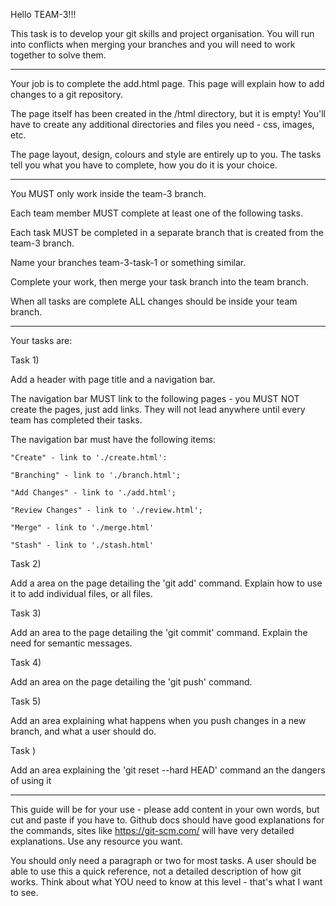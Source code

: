 Hello TEAM-3!!!

This task is to develop your git skills and project organisation. You will run into conflicts when merging your branches and you will need to work together to solve them.

--------------------------------------

Your job is to complete the add.html page. This page will explain how to add changes to a git repository.

The page itself has been created in the /html directory, but it is empty! You'll have to create any additional directories and files you need - css, images, etc.

The page layout, design, colours and style are entirely up to you. The tasks tell you what you have to complete, how you do it is your choice.

--------------------------------------

You MUST only work inside the team-3 branch. 

Each team member MUST complete at least one of the following tasks.

Each task MUST be completed in a separate branch that is created from the team-3 branch.

Name your branches team-3-task-1 or something similar.

Complete your work, then merge your task branch into the team branch. 

When all tasks are complete ALL changes should be inside your team branch.

--------------------------------------

Your tasks are:

Task 1) 

Add a header with page title and a navigation bar.

The navigation bar MUST link to the following pages - you MUST NOT create the pages, just add links. They will not lead anywhere until every team has completed their tasks.

The navigation bar must have the following items:

    "Create" - link to './create.html':

    "Branching" - link to './branch.html';

    "Add Changes" - link to './add.html';

    "Review Changes" - link to './review.html';

    "Merge" - link to './merge.html'

    "Stash" - link to './stash.html'

Task 2)

Add a area on the page detailing the 'git add' command. Explain how to use it to add individual files, or all files.

Task 3)

Add an area to the page detailing the 'git commit' command. Explain the need for semantic messages.

Task 4)

Add an area on the page detailing the 'git push' command.

Task 5)

Add an area explaining what happens when you push changes in a new branch, and what a user should do.

Task )

Add an area explaining the 'git reset --hard HEAD' command an the dangers of using it


--------------------------------------

This guide will be for your use - please add content in your own words, but cut and paste if you have to. Github docs should have good explanations for the commands, sites like https://git-scm.com/ will have very detailed explanations. Use any resource you want.

You should only need a paragraph or two for most tasks. A user should be able to use this a quick reference, not a detailed description of how git works. Think about what YOU need to know at this level - that's what I want to see. 






